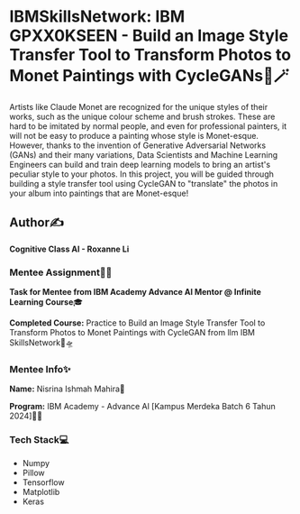 # IBMSkillsNetwork: IBM GPXX0KSEEN - Build an Image Style Transfer Tool to Transform Photos to Monet Paintings with CycleGANs🌈🪄 
  Artists like Claude Monet are recognized for the unique styles of their works, such as the unique colour scheme and brush strokes.
  These are hard to be imitated by normal people, and even for professional painters, it will not be easy to produce a painting whose 
  style is Monet-esque. However, thanks to the invention of Generative Adversarial Networks (GANs) and their many variations, Data 
  Scientists and Machine Learning Engineers can build and train deep learning models to bring an artist's peculiar style to your photos.
  In this project, you will be guided through building a style transfer tool using CycleGAN to "translate" the photos in your album 
  into paintings that are Monet-esque!

## Author✍️

**Cognitive Class AI - Roxanne Li**

### Mentee Assignment📝📂

**Task for Mentee from IBM Academy Advance AI Mentor @ Infinite Learning Course**🎓

**Completed Course:** Practice to Build an Image Style Transfer Tool to Transform Photos to Monet Paintings with CycleGAN from llm IBM SkillsNetwork🔭🛸

### Mentee Info✨

**Name:** Nisrina Ishmah Mahira🧕

**Program:** IBM Academy - Advance Al [Kampus Merdeka Batch 6 Tahun 2024]🏫🎉

### Tech Stack💻

* Numpy
* Pillow
* Tensorflow
* Matplotlib
* Keras



